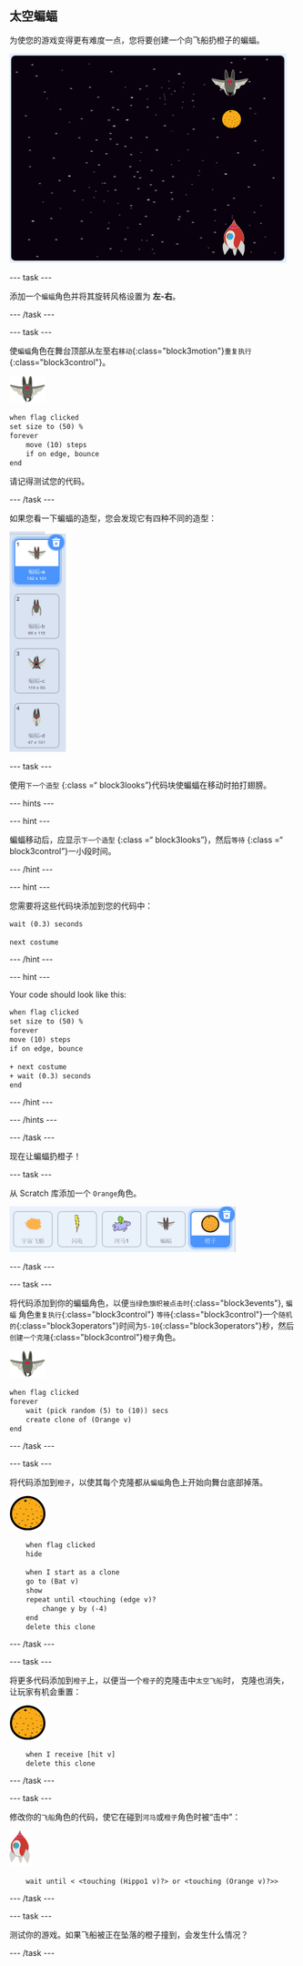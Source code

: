 ## 太空蝙蝠

为使您的游戏变得更有难度一点，您将要创建一个向飞船扔橙子的蝙蝠。

![一只向飞船投橙子的蝙蝠](images/bat-oranges.png)

\--- task \---

添加一个`蝙蝠`角色并将其旋转风格设置为 **左-右**。

\--- /task \---

\--- task \---

使`蝙蝠`角色在舞台顶部从左至右`移动`{:class="block3motion"}`重复执行`{:class="block3control"}。

![蝙蝠角色](images/bat-sprite.png)

```blocks3
when flag clicked
set size to (50) %
forever
    move (10) steps
    if on edge, bounce
end
```

请记得测试您的代码。

\--- /task \---

如果您看一下蝙蝠的造型，您会发现它有四种不同的造型：

![截屏](images/invaders-bat-costume.png)

\--- task \---

使用`下一个造型` {:class =“ block3looks”}代码块使蝙蝠在移动时拍打翅膀。

\--- hints \---

\--- hint \---

蝙蝠移动后，应显示`下一个造型` {:class =“ block3looks”}，然后`等待` {:class =“ block3control”}一小段时间。

\--- /hint \---

\--- hint \---

您需要将这些代码块添加到您的代码中：

```blocks3
wait (0.3) seconds

next costume
```

\--- /hint \---

\--- hint \---

Your code should look like this:

```blocks3
when flag clicked
set size to (50) %
forever
move (10) steps
if on edge, bounce

+ next costume
+ wait (0.3) seconds
end
```

\--- /hint \---

\--- /hints \---

\--- /task \---

现在让蝙蝠扔橙子！

\--- task \---

从 Scratch 库添加一个 `Orange`角色。

![截屏](images/invaders-orange.png)

\--- /task \---

\--- task \---

将代码添加到你的蝙蝠角色，以便`当绿色旗帜被点击时`{:class="block3events"}, `蝙蝠` 角色`重复执行`{:class="block3control"} `等待`{:class="block3control"}一个`随机的`{:class="block3operators"}时间为`5-10`{:class="block3operators"}秒，然后`创建一个克隆`{:class="block3control"}`橙子`角色。

![蝙蝠角色](images/bat-sprite.png)

```blocks3
when flag clicked
forever
    wait (pick random (5) to (10)) secs
    create clone of (Orange v)
end
```

\--- /task \---

\--- task \---

将代码添加到`橙子`，以使其每个克隆都从`蝙蝠`角色上开始向舞台底部掉落。

![橙子角色](images/orange-sprite.png)

```blocks3
    when flag clicked
    hide

    when I start as a clone
    go to (Bat v)
    show
    repeat until <touching (edge v)?
        change y by (-4)
    end
    delete this clone
```

\--- /task \---

\--- task \---

将更多代码添加到`橙子`上，以便当一个`橙子`的克隆击中`太空飞船`时， 克隆也消失，让玩家有机会重置：

![橙子角色](images/orange-sprite.png)

```blocks3
    when I receive [hit v]
    delete this clone
```

\--- /task \---

\--- task \---

修改你的`飞船`角色的代码，使它在碰到`河马`或`橙子`角色时被“击中”：

![火箭角色](images/rocket-sprite.png)

```blocks3
    wait until < <touching (Hippo1 v)?> or <touching (Orange v)?>>
```

\--- /task \---

\--- task \---

测试你的游戏。如果飞船被正在坠落的橙子撞到，会发生什么情况？

\--- /task \---